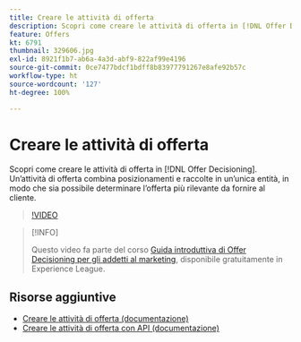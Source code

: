 ```yaml
---
title: Creare le attività di offerta
description: Scopri come creare le attività di offerta in [!DNL Offer Decisioning]. Un’attività di offerta combina posizionamenti e raccolte in un’unica entità, in modo che sia possibile determinare l’offerta più rilevante da fornire al cliente.
feature: Offers
kt: 6791
thumbnail: 329606.jpg
exl-id: 8921f1b7-ab6a-4a3d-abf9-822af99e4196
source-git-commit: 0ce7477bdcf1bdff8b83977791267e8afe92b57c
workflow-type: ht
source-wordcount: '127'
ht-degree: 100%

---
```


# Creare le attività di offerta

Scopri come creare le attività di offerta in [!DNL Offer Decisioning]. Un’attività di offerta combina posizionamenti e raccolte in un’unica entità, in modo che sia possibile determinare l’offerta più rilevante da fornire al cliente.

>[!VIDEO](https://video.tv.adobe.com/v/329606?quality=12&learn=on)

>[!INFO]
>
> Questo video fa parte del corso [Guida introduttiva di Offer Decisioning per gli addetti al marketing](https://experienceleague.adobe.com/?recommended=ExperiencePlatform-U-1-2020.1.offerdecisioning), disponibile gratuitamente in Experience League.


## Risorse aggiuntive

* [Creare le attività di offerta (documentazione)](https://experienceleague.adobe.com/docs/offer-decisioning/using/create-offer-activities.html?lang=it)
* [Creare le attività di offerta con API (documentazione)](https://experienceleague.adobe.com/docs/offer-decisioning/using/api-reference/activities-api/create.html?lang=it)
